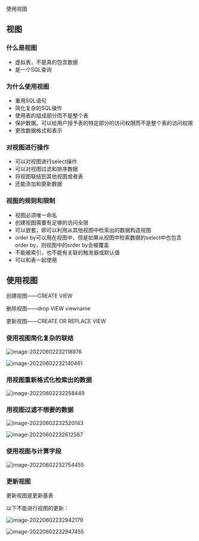 使用视图
## 视图

### 什么是视图

- 虚拟表，不是真的包含数据
- 是一个SQL查询

### 为什么使用视图

- 重用SQL语句
- 简化复杂的SQL操作
- 使用表的组成部分而不是整个表
- 保护数据。可以给用户授予表的特定部分的访问权限而不是整个表的访问权限
- 更改数据格式和表示

### 对视图进行操作

- 可以对视图进行select操作
- 可以对视图过滤和排序数据
- 将视图联结到其他视图或者表
- 还能添加和更新数据

### 视图的规则和限制

- 视图必须唯一命名
- 创建视图需要有足够的访问全限
- 可以嵌套，即可以利用从其他视图中检索出的数据构造视图
- order by可以用在视图中，但是如果从视图中检索数据的select中也包含order by，则视图中的order by会被覆盖
- 不能被索引，也不能有关联的触发器或默认值
- 可以和表一起使用

## 使用视图

创建视图——CREATE VIEW

删除视图——drop VIEW viewname

更新视图——CREATE OR REPLACE VIEW

### 使用视图简化复杂的联结

![image-20220602232118976](https://buketyzl.oss-cn-qingdao.aliyuncs.com/image-20220602232118976.png)

![image-20220602232140461](https://buketyzl.oss-cn-qingdao.aliyuncs.com/image-20220602232140461.png)

### 用视图重新格式化检索出的数据

![image-20220602232258449](https://buketyzl.oss-cn-qingdao.aliyuncs.com/image-20220602232258449.png)



### 用视图过滤不想要的数据

![image-20220602232520143](https://buketyzl.oss-cn-qingdao.aliyuncs.com/image-20220602232520143.png)

![image-20220602232612567](https://buketyzl.oss-cn-qingdao.aliyuncs.com/image-20220602232612567.png)



### 使用视图与计算字段

![image-20220602232754455](https://buketyzl.oss-cn-qingdao.aliyuncs.com/image-20220602232754455.png)



### 更新视图

更新视图是更新基表

以下不能进行视图的更新：

![image-20220602232942179](https://buketyzl.oss-cn-qingdao.aliyuncs.com/image-20220602232942179.png)

![image-20220602232947455](https://buketyzl.oss-cn-qingdao.aliyuncs.com/image-20220602232947455.png)



